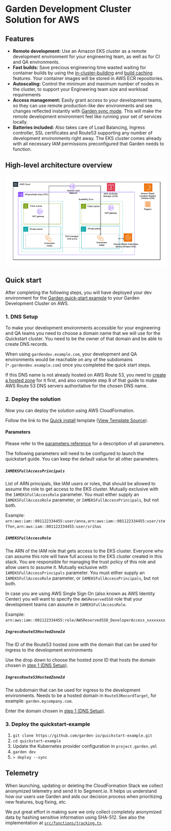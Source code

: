 # Garden Development Cluster Solution for AWS

## Features
- **Remote development:** Use an Amazon EKS cluster as a remote development environment for your engineering team, as well as for CI and QA environments.
- **Fast builds:** Save precious engineering time wasted waiting for container builds by using the [in-cluster-building](https://docs.garden.io/kubernetes-plugins/advanced/in-cluster-building) and [build caching](https://docs.garden.io/basics/how-garden-works#caching) features. Your container images will be stored in AWS ECR repositories.
- **Autoscaling:** Control the minimum and maximum number of nodes in the cluster, to support your Engineering team size and workload requirements
- **Access management:** Easily grant access to your development teams, so they can use remote production-like dev environments and see changes reflected instantly with [Garden sync mode](https://docs.garden.io/guides/code-synchronization).  This  will make the remote development environment feel like running your set of services locally.
- **Batteries included:** Also takes care of Load Balancing, Ingress controller, SSL certificates and Route53 supporting any number of development environments right away. The EKS cluster comes already with all necessary IAM permissions preconfigured that Garden needs to function.

## High-level architecture overview

![plot](./Architecture_diagram_dev_cluster.png)

## Quick start

After completing the following steps, you will have deployed your dev environment for the [Garden quick-start example](https://github.com/garden-io/quickstart-example) to your Garden Development Cluster on AWS.

### 1. DNS Setup

To make your development environments accessible for your engineering and QA teams you need to choose a domain name that we will use for the Quickstart cluster. You need to be the owner of that domain and be able to create DNS records.

When using `gardendev.example.com`, your development and QA environments would be reachable on any of the subdomains (`*.gardendev.example.com`) once you completed the quick start steps.

If this DNS name is not already hosted on AWS Route 53, you need to [create a hosted zone](https://docs.aws.amazon.com/Route53/latest/DeveloperGuide/CreatingHostedZone.html) for it first, and also complete step 8 of that guide to make AWS Route 53 DNS servers authoritative for the chosen DNS name.

### 2. Deploy the solution

Now you can deploy the solution using AWS CloudFormation. 

<!-- x-release-please-start -->
Follow the link to the [Quick install](https://console.aws.amazon.com/cloudformation/home#/stacks/quickcreate?stackName=garden-dev-cluster&templateURL=https://garden-cfn-public-releases.s3.amazonaws.com/dev-cluster/0.4.0/garden-dev-cluster.template.yaml) template ([View Template Source](https://garden-cfn-public-releases.s3.amazonaws.com/dev-cluster/0.4.0/garden-dev-cluster.template.yaml)).
<!-- x-release-please-end -->

#### Parameters

Please refer to the [parameters reference](docs/reference/parameters.md) for a description of all parameters.

The following parameters will need to be configured to launch the quickstart guide. You can keep the default value for all other parameters.

##### `IAMEKSFullAccessPrincipals`
List of ARN principals, like IAM users or roles, that should be allowed to assume the role to get access to the EKS cluster. Mutually exclusive with the `IAMEKSFullAccessRole` parameter. You must either supply an `IAMEKSFullAccessRole` parameter, or `IAMEKSFullAccessPrincipals`, but not both.

Example: `arn:aws:iam::001122334455:user/anna,arn:aws:iam::001122334455:user/steffen,arn:aws:iam::001122334455:user/srihas`

##### `IAMEKSFullAccessRole`
The ARN of the IAM role that gets access to the EKS cluster. Everyone who can assume this role will have full access to the EKS cluster created in this stack. You are responsible for managing the trust policy of this role and allow users to assume it. Mutually exclusive with `IAMEKSFullAccessPrincipals` parameter. You must either supply an `IAMEKSFullAccessRole` parameter, or `IAMEKSFullAccessPrincipals`, but not both.

In case you are using AWS Single Sign On (also known as AWS Identity Center) you will want to specify the `AWSReservedSSO` role that your development teams can assume in `IAMEKSFullAccessRole`.

Example: `arn:aws:iam::001122334455:role/AWSReservedSSO_DeveloperAccess_xxxxxxxx`

##### `IngressRoute53HostedZoneId`
The ID of the Route53 hosted zone with the domain that can be used for ingress to the development environments

Use the drop down to choose the hosted zone ID that hosts the domain chosen in [step 1 (DNS Setup)](#1-dns-setup).

##### `IngressRoute53HostedZoneId`
The subdomain that can be used for ingress to the development environments. Needs to be a hosted domain in `Route53RecordTarget`, for example: `garden.mycompany.com`.

Enter the domain chosen in [step 1 (DNS Setup)](#1-dns-setup).

### 3. Deploy the quickstart-example
1. `git clone https://github.com/garden-io/quickstart-example.git`
2. `cd quickstart-example`
3. Update the Kubernetes provider configuration in `project.garden.yml`
4. `garden dev`
5. `> deploy --sync`

## Telemetry

When launching, updating or deleting the CloudFormation Stack we collect anonymized telemetry and send it to Segment.io. It helps us understand how our users use Garden and aids our decision process when prioritizing new features, bug fixing, etc.

We put great effort in making sure we only collect completely anonymized data by hashing sensitive information using SHA-512. See also the implementation at [`src/functions/tracking.ts`](src/functions/tracking.ts).